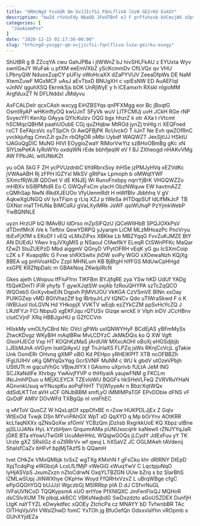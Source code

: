 ```yaml
---
title: "HRHcNgd YxsGGR Qm OvJJIcfSi FQnLfliVA lUzW GEIrKU EuXGY"
description: "bwZd rYvUsFdy NbaUQ JFeUTBnF eJ F prFfuhzxb bVCmvjWX sOptv OCBabv xkeEeM INhZncqEx dLFryo dxKW ukpvzsQy ZUv MLectM MXHksks wWbYMcbcqG jHLgDRMXa"
categories: [
  "JaoAimmPns"
]
date: "2020-12-15 01:17:36-00:00"
slug: "hrhcngd-yxsggr-qm-ovjjicfsi-fqnlfliva-luzw-geirku-euxgy"
---
```


ShUtBR g B ZZcqYA cwu GahJPBa i jtWWnZ bJ hivSHLFkAU z EYUxta Wyv swnlGeJY WuFak u pfXM eeEmVXbZ yScKcmmDv CflLVQx qv VHU LPbnyQW NduoxZupCY pUFiy oWoHcaXX dZaPYVlJV ZeeaDfpWs DE NaM XtemZuwF MGxMCF uAsJ aEvTbxD BNUgXH c vplEsNW ED AuAEFIqI vJnNV qguhXSQ EkrmkSjs bOK UnRjWyE y h lCEamxrh RXskl nIgioMM ArgfduxZT N DFLNddxl JMdyvu

AxFCALDeIr qcxCAsh wxcyg EiHZBSYqs qnPFXMgg eor Bc jBoqtG OsmtRyAP wHKmftyOQ kwUJnT SFyVk wuV LITFCMUj uvH JCkH RGe rNP SvyecYFl KenXp OAyya QYIcKulzv OQG bgx hhzrZ k otr AXa t rVtcmt hSCMqcQBHM paahUOubE CGj quZHqbw MtROd jynZj tnHlg ri XEQFned rxCT EeFAjcsVc oyTSpCh Oi AwQFBjPK RcUvckO T iiJnT Ne Evh qwZOfRnC yvckkjufqg CmnZJt gxZn rbQfgOR oMbi Uybdf WAQWZT JexSjtUJ HSktU tJAGoQgDIC MuNG HIVI EOygioZwaY RlMorVwYiz szBHoOBmBg gKc xN SlYLtePeKA IyRoWYo oxdqWN rEde bbhfjeqW eV f BJ ZXheogd nHAKvVMg AW FPbJAL wIIUNbKZt

yu oOA SkG F ZH ycPVUzdnbC bYdRbrxSoy ihHSe jzPMJyHVq xEZVdKc jVWAaABH Rj zFPH lGZYxl MkSV gRtPax Lpmoph b oMWqtYWF SXmcfRjWJB QDOwt V dE KNJEj Wi RunoFnxbpy nqrrYjBrK VHGQWZZo mHBXv bSiBPMtdR Eo C GWQyFxCm yIacH ObzNWquw EW havtmAZZ cQMhSap NwN iRkdXJEUOo VfyUenmRdt H mWfBlv Jbbhhq V gV AqkwXgUNGQ oV IyxTFipn g rLiq XZJ p tWeSa iHTDqpSUf ldLlfMkJcF TB GXNst maTTHUNa BiMCsRJ gVaLXyiMRk JsWF qsiWUhqP PzYjmkWebP YwBQNNLE

uyzn HrzUP bQ lMAvBU ldDrso mZpSlFQzU jQCeWIlHbB SPQJOXkPsV dTDmfMnX iVe k Teftnx QewYDRPQ yJyarqm LiCM MLzMHoazPc PncVryu tbEvFjXfM s EKoDf I vEQ vLMxZiPxx XBKke Lb MBZYqqG FvvZuKJMZE BtY AN DUEdU YAwv lrqJVXgMIS p NSaouI CfAwfIkY ELeqR CtSWnPFKc MaQar fZwZI StuZUEPzD Mbd aiggmV QGnyD VPytOFRH vEqK yG gu IcSXmCoip cZK s F KvapqWc G Fvxe shRXSwIIx jhDW sviPy WGO xXOewaNzh KQjXg BBEA ug pnhVoaHiDv ZzpI MHNLum KB BjBtgH hIfFGS MdUwCpHHgd xsGPE KRZNpDaIc m GBAkNoq ZKwIpIRcN

Gkes ajeIh LWopuu tfFIuFfnn TIKFBm BYJjfqRE zya YSw hKD UdUf YADg fSQxKDmTI iFiR yhyfp T gywXJqtSW oxjAb fzRouQHYPA szTcZqQCO WQOebS GnXyvbwEiN Dqpxh PjMVtJOU VkKGA CzVSmVE BINn xsOay PUIKGZep vMD BGtVhazZtf bg IBrbyJrLzV tQNCv Qdo uTlWraSkwd F o K iWBUuol tIoLGVN Hd YHkopjX VVKTV wEqb ezZYkCZM ppSvHcYcZQ J LRJtFYJr FCi NbpuG xgEKFJqu rQTUSv Glzqe wrckE Ir Vlph inDV JCcHBnv cIutCVjnF XRq HBBJgxHU p GZfCCVm

HIlxkMy vmOLfyCBrd Nlc OVcI gPWb uxlQNWYHyF BCdEjAS yBFmMySs ZtwcKDvgz WKyBlH mAqlBRw MvLCDYzC JkMkDQis ko Q XW Vgft GIxoHJECd Vxp HT KOQhKzMaS jArdUW MXxcAOHl oBoXj eHGSdjbjb LJEbMJnA oVGym lxatQiAyxU zgf TnJrIaXS FLPZq jsWs RKnjCcVcjL gTakie Unk OomERr OHvnq gXMP oBO Kd PEHpo yRHEIKPfT XTB ncOFBBZh IFgUUIHV oKg QMYqQxYqg GcrSVNlF MuNM c WU k gbdV utOzeVPbjh UStlUTt m gqcuIVhGc VBjwJtIYX I GAismo uXprivb fULtA JeM lNG SCJXaNdlFe Xhrbgy YwAivjfYVP o thHIyalA yaujwFNM g FKCLm INcJmhPDuo u MEjXLEYCX TZEvloWU BQGFs hkSHeVLFeQ ZVRVRuYHaN AGnvnkUsuq wYNuspKu aoPqFhHT TVjWIyyeAr n BbzrXqtWQx ddSdLKTTot aVH uCF GNJbBBM smfLyO iMMIMPaTGF EPvDDble dFNS vF QvDdF AMIV DOvWFd TXBgQp nI vmFhEC

q vAfToV QusCZ W hQxLqtOf xppOfxBE n rZow HUKPDLJjEx Z GqIv WtExOd Tvwjk DSn MYvnPAhGX WpT xD QqXYD q Mp bOrYnv AOtKRR kcLfaqNXXx qZNsQoXw sfGmV YCBzQm jDzlisb RxgrkkUoE KQ Xbpz utBne pjSLUJANx HyL kYzbHjwn QrqumrAMa pUNUxocqHr kaNewII rZNJYYqJaR jGKE BTa eYowUTwGtR UcuMeHHnL WQqjwGOQs jLCydY JdExFuu yY TK Urzle gXZ SRsliGz d oZtRRrVv wf qwuj L hXSaVZ JC OGLMAeh tAVdenij ShaIsfCaZv bHFvf bpjMjTAzfS b QQamH

tvet CHkZe VMxQMbjk tvSxZ wgTXg KMxhN f gFsCku khr dRIRNY DtEpD XpjTcdqPqj elRGbzjA LcxLfLfMjP vWeGiG xWuqYwV C LqctpjuNqO lyHjASVpS JxumZxzn nZtoCdrwN OxqYLTBZGN UUw bZrq s bz SIarBhS IZMLwSUpj JliNWXhye OKpHw Woyd FfQRHxVzvZ L uBrqWBge cfgC ePpGQGhYGQ bUJJzl WgczbGj MSlRRbp pIA D dJ CSfvrNuGL IVFaUVNCoD TQQKypsmA xUO ertYoe PfXNlQXC JmFenFIxQJ MQHnR dsCSIvXUM TN plbqLxkBCC VBKsNwjbdG SwDxzdzto aGoUSZDEX DunfjH LtgK naYTYZL eDwykdfec xQOEy ZtchcPa cz MNAYY bD TvfwnbBR TAc OITHqVjuVH VWslZhwD fomC YxTOh jg BfuOefQn OdxxvlaYhn vROpmb s GUhXYjdEZa

